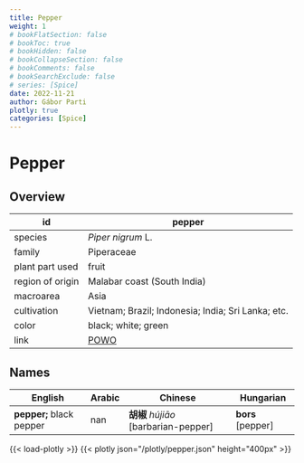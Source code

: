 ```yaml
---
title: Pepper
weight: 1
# bookFlatSection: false
# bookToc: true
# bookHidden: false
# bookCollapseSection: false
# bookComments: false
# bookSearchExclude: false
# series: [Spice]
date: 2022-11-21
author: Gábor Parti
plotly: true
categories: [Spice]
---
```


# Pepper

## Overview

|       id       |                       pepper                      |
|----------------|---------------------------------------------------|
|     species    |                 *Piper nigrum* L.                 |
|     family     |                     Piperaceae                    |
| plant part used|                       fruit                       |
|region of origin|            Malabar coast (South India)            |
|    macroarea   |                        Asia                       |
|   cultivation  | Vietnam; Brazil; Indonesia; India; Sri Lanka; etc.|
|      color     |                black; white; green                |
|      link      |[POWO](https://powo.science.kew.org/taxon/682369-1)|

## Names

|         English        |Arabic|              Chinese             |    Hungarian    |
|------------------------|------|----------------------------------|-----------------|
|**pepper;** black pepper|  nan |**胡椒** *hújiāo* [barbarian-pepper]|**bors** [pepper]|

{{< load-plotly >}}
{{< plotly json="/plotly/pepper.json" height="400px" >}}